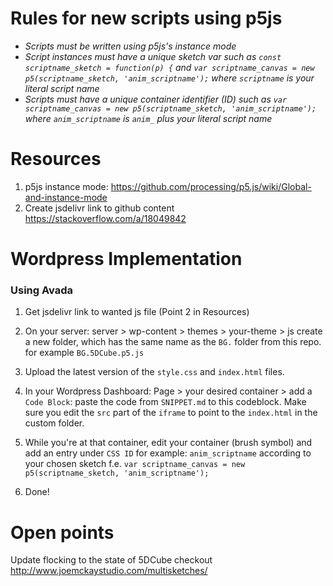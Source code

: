# Rules for new scripts using p5js
- *Scripts must be written using p5js's instance mode*
- *Script instances must have a unique sketch var such as
  *```const scriptname_sketch = function(p) {```* and *```var scriptname_canvas = new p5(scriptname_sketch, 'anim_scriptname');```* where *```scriptname```* is your literal script name*
- *Scripts must have a unique container identifier (ID) such as *```var scriptname_canvas = new p5(scriptname_sketch, 'anim_scriptname');```* where *```anim_scriptname```* is *```anim_```* plus your literal script name*

# Resources
1.  p5js instance mode: https://github.com/processing/p5.js/wiki/Global-and-instance-mode
2. Create jsdelivr link to github content https://stackoverflow.com/a/18049842

# Wordpress Implementation
### Using Avada
1. Get jsdelivr link to wanted js file (Point 2 in Resources)

2. On your server: server > wp-content > themes > your-theme > js
  create a new folder, which has the same name as the ```BG.``` folder from this repo. for example ```BG.5DCube.p5.js```

3. Upload the latest version of the ```style.css``` and ```index.html``` files.

4. In your Wordpress Dashboard: Page > your desired container > add a ```Code Block```:
  paste the code from ```SNIPPET.md``` to this codeblock. Make sure you edit the ```src``` part of the ```iframe``` to point to the
  ```index.html``` in the custom folder.

5. While you're at that container, edit your container (brush symbol) and add an entry under ```CSS ID``` for example: ```anim_scriptname```
  according to your chosen sketch f.e. ```var scriptname_canvas = new p5(scriptname_sketch, 'anim_scriptname');```

5. Done!

# Open points
Update flocking to the state of 5DCube
checkout http://www.joemckaystudio.com/multisketches/
